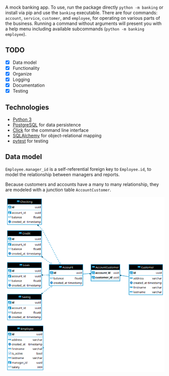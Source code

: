 A mock banking app. To use, run the package directly `python -m banking` or
install via pip and use the `banking` executable. There are four commands:
`account`, `service`, `customer`, and `employee`, for operating on various parts
of the business. Running a command without arguments will present you with a
help menu including available subcommands (`python -m banking employee`).

## TODO

- [X] Data model
- [X] Functionality
- [X] Organize
- [X] Logging
- [X] Documentation
- [X] Testing

## Technologies

- [Python 3](https://www.python.org/)
- [PostgreSQL](https://www.postgresql.org/) for data persistence
- [Click](https://click.palletsprojects.com/en/8.0.x/) for the command line interface
- [SQLAlchemy](https://www.sqlalchemy.org/) for object-relational mapping
- [pytest](https://docs.pytest.org/en/6.2.x/) for testing

## Data model

`Employee.manager_id` is a self-referential foreign key to `Employee.id`, to
model the relationship between managers and reports.

Because customers and accounts have a many to many relationship, they are
modeled with a junction table `AccountCustomer`.

![ERD](images/erd.png)